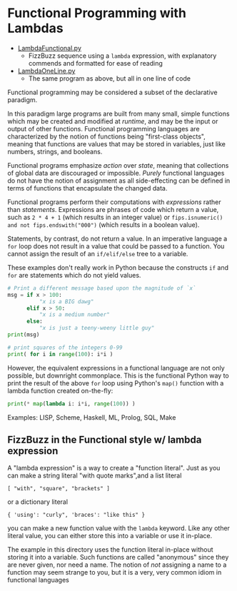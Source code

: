 # Functional Programming with Lambdas

*   [LambdaFunctional.py](./LambdaFunctional.py)
    *   FizzBuzz sequence using a `lambda` expression, with explanatory commends and formatted for ease of reading
*   [LambdaOneLine.py](./LambdaOneLine.py)
    *   The same program as above, but all in one line of code

Functional programming may be considered a subset of the declarative paradigm.

In this paradigm large programs are built from many small, simple functions which may be created and modified at *runtime*, and may be the input or output of other functions.  Functional programming languages are characterized by the notion of functions being "first-class objects", meaning that functions are values that may be stored in variables, just like numbers, strings, and booleans.

Functional programs emphasize *action* over *state*, meaning that collections of global data are discouraged or impossible.  *Purely* functional languages do not have the notion of assignment as all side-effecting can be defined in terms of functions that encapsulate the changed data.

Functional programs perform their computations with *expressions* rather than *statements*.  Expressions are phrases of code which return a value, such as `2 * 4 + 1` (which results in an integer value) or `fips.isnumeric() and not fips.endswith("000")` (which results in a boolean value).

Statements, by contrast, do not return a value.  In an imperative language a
`for` loop does not result in a value that could be passed to a function.  You
cannot assign the result of an `if/elif/else` tree to a variable.

These examples don't really work in Python because the constructs `if` and
`for` are statements which do not yield values.

```python
# Print a different message based upon the magnitude of `x`
msg = if x > 100:
          "x is a BIG dawg"
      elif x > 50:
          "x is a medium number"
      else:
          "x is just a teeny-weeny little guy"
print(msg)

# print squares of the integers 0-99
print( for i in range(100): i*i )
```


However, the equivalent expressions in a functional language are not only possible, but downright commonplace.  This is the functional Python way to print the result of the above `for` loop using Python's `map()` function with a lambda function created on-the-fly:

```python
print(* map(lambda i: i*i, range(100)) )
```


Examples: LISP, Scheme, Haskell, ML, Prolog, SQL, Make



## FizzBuzz in the Functional style w/ lambda expression

A "lambda expression" is a way to create a "function literal".  Just as you can make a string literal "with quote marks",and a list literal 

    [ "with", "square", "brackets" ]

or a dictionary literal

    { 'using': "curly", 'braces': "like this" } 

you can make a new function value with the `lambda` keyword.  Like any other literal value, you can either store this into a variable or use it in-place.

The example in this directory uses the function literal in-place without storing it into a variable.  Such functions are called "anonymous" since they are never given, nor need a name.  The notion of *not* assigning a name to a function may seem strange to you, but it is a very, very common idiom in functional languages 
